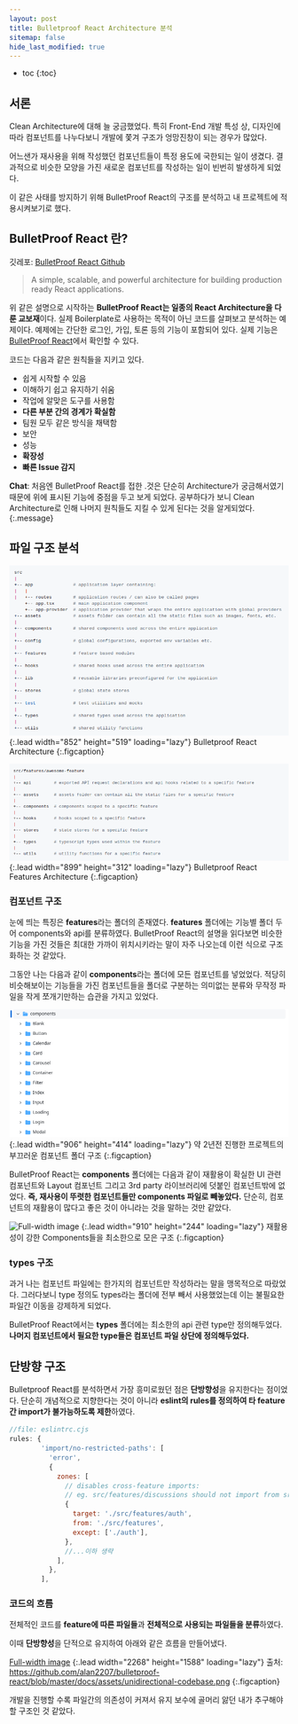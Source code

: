 ```yaml
---
layout: post
title: Bulletproof React Architecture 분석
sitemap: false
hide_last_modified: true
---
```


* toc
{:toc}


## 서론

Clean Architecture에 대해 늘 궁금했었다. 특히 Front-End 개발 특성 상, 디자인에 따라 컴포넌트를 나누다보니 개발에 쫓겨 구조가 엉망진창이 되는 경우가 많았다.

어느샌가 재사용을 위해 작성했던 컴포넌트들이 특정 용도에 국한되는 일이 생겼다. 결과적으로 비슷한 모양을 가진 새로운 컴포넌트를 작성하는 일이 빈번히 발생하게 되었다.

이 같은 사태를 방지하기 위해 BulletProof React의 구조를 분석하고 내 프로젝트에 적용시켜보기로 했다.



## BulletProof React 란?

깃레포: [BulletProof React Github]

> A simple, scalable, and powerful architecture for building production ready React applications.

위 같은 설명으로 시작하는 **BulletProof React는 일종의 React Architecture을 다룬 교보재**이다. 실제 Boilerplate로 사용하는 목적이 아닌 코드를 살펴보고 분석하는 예제이다. 예제에는 간단한 로그인, 가입, 토론 등의 기능이 포함되어 있다. 실제 기능은 [BulletProof React]에서 확인할 수 있다.


코드는 다음과 같은 원칙들을 지키고 있다.

* 쉽게 시작할 수 있음
* 이해하기 쉽고 유지하기 쉬움
* 작업에 알맞은 도구를 사용함
* **다른 부분 간의 경계가 확실함**
* 팀원 모두 같은 방식을 채택함
* 보안
* 성능
* **확장성**
* **빠른 Issue 감지**

**Chat**: 처음엔 BulletProof React를 접한 .것은 단순히 Architecture가 궁금해서였기 때문에 위에 표시된 기능에 중점을 두고 보게 되었다. 공부하다가 보니 Clean Architecture로 인해 나머지 원칙들도 지킬 수 있게 된다는 것을 알게되었다.
{:.message}



## 파일 구조 분석

![Full-width image](/assets/img/study/bulletproof_react_architecture/bulletproof_react_structure.png "Bulletproof React Architecture")
{:.lead width="852" height="519" loading="lazy"}
Bulletproof React Architecture
{:.figcaption}

![Full-width image](/assets/img/study/bulletproof_react_architecture/bulletproof_react_feature_structure.png "Feature Architecture")
{:.lead width="899" height="312" loading="lazy"}
Bulletproof React Features Architecture
{:.figcaption}



### 컴포넌트 구조

눈에 띄는 특징은 **features**라는 폴더의 존재였다. **features** 폴더에는 기능별 폴더 두어 components와 api를 분류하였다. BulletProof React의 설명을 읽다보면 비슷한 기능을 가진 것들은 최대한 가까이 위치시키라는 말이 자주 나오는데 이런 식으로 구조화하는 것 같았다.


그동안 나는 다음과 같이 **components**라는 폴더에 모든 컴포넌트를 넣었었다. 적당히 비슷해보이는 기능들을 가진 컴포넌트들을 폴더로 구분하는 의미없는 분류와 무작정 파일을 작게 쪼개기만하는 습관을 가지고 있었다.

![Full-width image](/assets/img/study/bulletproof_react_architecture/my_project_structure.png "과거 프로젝트의 components 파일")
{:.lead width="906" height="414" loading="lazy"}
약 2년전 진행한 프로젝트의 부끄러운 컴포넌트 폴더 구조
{:.figcaption}


BulletProof React는 **components** 폴더에는 다음과 같이 재활용이 확실한 UI 관련 컴포넌트와 Layout 컴포넌트 그리고 3rd party 라이브러리에 덧붙인 컴포넌트밖에 없었다. **즉, 재사용이 뚜렷한 컴포넌트들만 components 파일로 빼놓았다.** 단순히, 컴포넌트의 재활용이 많다고 좋은 것이 아니라는 것을 말하는 것만 같았다.

![Full-width image](/assets/img/study/bulletproof_react_components_architecture/my_project_structure.png "Bulletproof React Components Structure")
{:.lead width="910" height="244" loading="lazy"}
재활용성이 강한 Components들을 최소한으로 모은 구조
{:.figcaption}



### types 구조

과거 나는 컴포넌트 파일에는 한가지의 컴포넌트만 작성하라는 말을 맹목적으로 따랐었다. 그러다보니 type 정의도 types라는 폴더에 전부 빼서 사용했었는데 이는 불필요한 파일간 이동을 강제하게 되었다.

BulletProof React에서는 **types** 폴더에는 최소한의 api 관련 type만 정의해두었다. **나머지 컴포넌트에서 필요한 type들은 컴포넌트 파일 상단에 정의해두었다.**



## 단방향 구조

Bulletproof React를 분석하면서 가장 흥미로웠던 점은 **단방향성**을 유지한다는 점이었다. 단순히 개념적으로 지향한다는 것이 아니라 **eslint의 rules를 정의하여 타 feature간 import가 불가능하도록 제한**하였다.

~~~js
//file: eslintrc.cjs
rules: {
        'import/no-restricted-paths': [
          'error',
          {
            zones: [
              // disables cross-feature imports:
              // eg. src/features/discussions should not import from src/features/comments, etc.
              {
                target: './src/features/auth',
                from: './src/features',
                except: ['./auth'],
              },
              //...이하 생략
            ],
          },
        ],
~~~


### 코드의 흐름

전체적인 코드를 **feature에 따른 파일들**과 **전체적으로 사용되는 파일들을 분류**하였다.

이때 **단방향성**을 단적으로 유지하여 아래와 같은 흐름을 만들어냈다. 

[Full-width image](/assets/img/study/bulletproof_react_architecture/unidirectional_codebase.png "Unidirectional Codebase")
{:.lead width="2268" height="1588" loading="lazy"}
출처: https://github.com/alan2207/bulletproof-react/blob/master/docs/assets/unidirectional-codebase.png
{:.figcaption}

개발을 진행할 수록 파일간의 의존성이 커져서 유지 보수에 골머리 앓던 내가 추구해야할 구조인 것 같았다.

[BulletProof React]: https://bulletproof-react-app.netlify.app/
[BulletProof React Github]: https://github.com/alan2207/bulletproof-react
